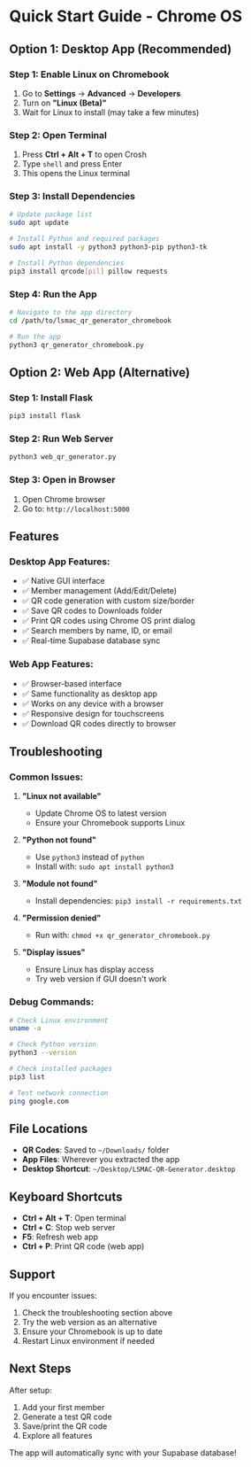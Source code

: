 # Quick Start Guide - Chrome OS

## Option 1: Desktop App (Recommended)

### Step 1: Enable Linux on Chromebook
1. Go to **Settings** → **Advanced** → **Developers**
2. Turn on **"Linux (Beta)"**
3. Wait for Linux to install (may take a few minutes)

### Step 2: Open Terminal
1. Press **Ctrl + Alt + T** to open Crosh
2. Type `shell` and press Enter
3. This opens the Linux terminal

### Step 3: Install Dependencies
```bash
# Update package list
sudo apt update

# Install Python and required packages
sudo apt install -y python3 python3-pip python3-tk

# Install Python dependencies
pip3 install qrcode[pil] pillow requests
```

### Step 4: Run the App
```bash
# Navigate to the app directory
cd /path/to/lsmac_qr_generator_chromebook

# Run the app
python3 qr_generator_chromebook.py
```

## Option 2: Web App (Alternative)

### Step 1: Install Flask
```bash
pip3 install flask
```

### Step 2: Run Web Server
```bash
python3 web_qr_generator.py
```

### Step 3: Open in Browser
1. Open Chrome browser
2. Go to: `http://localhost:5000`

## Features

### Desktop App Features:
- ✅ Native GUI interface
- ✅ Member management (Add/Edit/Delete)
- ✅ QR code generation with custom size/border
- ✅ Save QR codes to Downloads folder
- ✅ Print QR codes using Chrome OS print dialog
- ✅ Search members by name, ID, or email
- ✅ Real-time Supabase database sync

### Web App Features:
- ✅ Browser-based interface
- ✅ Same functionality as desktop app
- ✅ Works on any device with a browser
- ✅ Responsive design for touchscreens
- ✅ Download QR codes directly to browser

## Troubleshooting

### Common Issues:

1. **"Linux not available"**
   - Update Chrome OS to latest version
   - Ensure your Chromebook supports Linux

2. **"Python not found"**
   - Use `python3` instead of `python`
   - Install with: `sudo apt install python3`

3. **"Module not found"**
   - Install dependencies: `pip3 install -r requirements.txt`

4. **"Permission denied"**
   - Run with: `chmod +x qr_generator_chromebook.py`

5. **"Display issues"**
   - Ensure Linux has display access
   - Try web version if GUI doesn't work

### Debug Commands:
```bash
# Check Linux environment
uname -a

# Check Python version
python3 --version

# Check installed packages
pip3 list

# Test network connection
ping google.com
```

## File Locations

- **QR Codes**: Saved to `~/Downloads/` folder
- **App Files**: Wherever you extracted the app
- **Desktop Shortcut**: `~/Desktop/LSMAC-QR-Generator.desktop`

## Keyboard Shortcuts

- **Ctrl + Alt + T**: Open terminal
- **Ctrl + C**: Stop web server
- **F5**: Refresh web app
- **Ctrl + P**: Print QR code (web app)

## Support

If you encounter issues:
1. Check the troubleshooting section above
2. Try the web version as an alternative
3. Ensure your Chromebook is up to date
4. Restart Linux environment if needed

## Next Steps

After setup:
1. Add your first member
2. Generate a test QR code
3. Save/print the QR code
4. Explore all features

The app will automatically sync with your Supabase database! 
